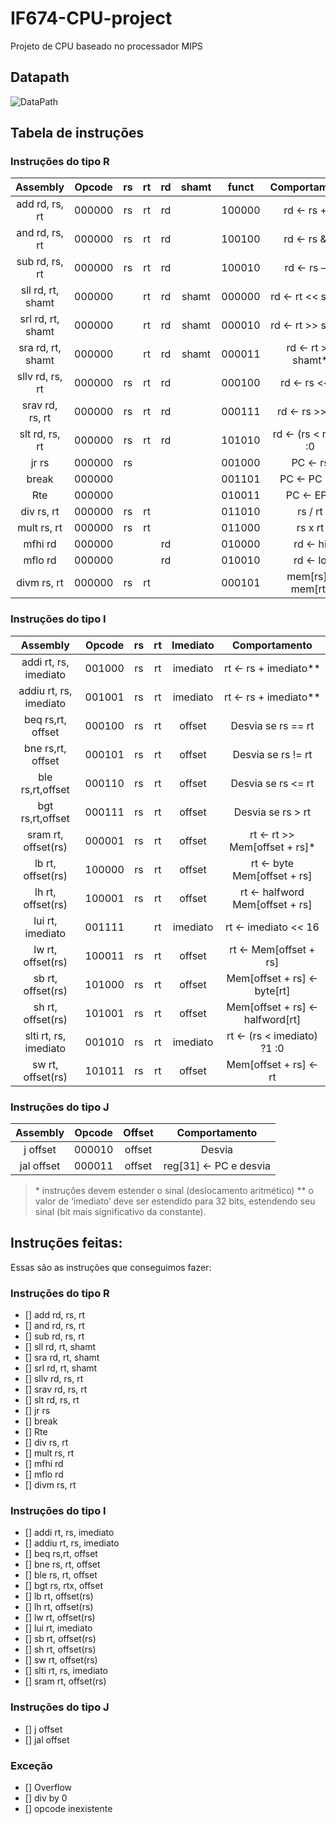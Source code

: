 # IF674-CPU-project

Projeto de CPU baseado no processador MIPS


## Datapath

![DataPath](./docs/datapath.svg)

## Tabela de instruções

### Instruções do tipo R

|        Assembly        | Opcode | rs | rt | rd | shamt |  funct |     Comportamento    |
|:----------------------:|:------:|:--:|:--:|:--:|:-----:|:------:|:--------------------:|
|     add rd, rs, rt     | 000000 | rs | rt | rd |       | 100000 |     rd ← rs + rt     |
|     and rd, rs, rt     | 000000 | rs | rt | rd |       | 100100 |     rd ← rs & rt     |
|     sub rd, rs, rt     | 000000 | rs | rt | rd |       | 100010 |     rd ← rs – rt     |
|    sll rd, rt, shamt   | 000000 |    | rt | rd | shamt | 000000 |   rd ← rt << shamt   |
|    srl rd, rt, shamt   | 000000 |    | rt | rd | shamt | 000010 |   rd ← rt >> shamt   |
|    sra rd, rt, shamt   | 000000 |    | rt | rd | shamt | 000011 |   rd ← rt >> shamt*  |
|     sllv rd, rs, rt    | 000000 | rs | rt | rd |       | 000100 |     rd ← rs << rt    |
|     srav rd, rs, rt    | 000000 | rs | rt | rd |       | 000111 |    rd ← rs >> rt*    |
|     slt rd, rs, rt     | 000000 | rs | rt | rd |       | 101010 | rd ← (rs < rt) ?1 :0 |
|          jr rs         | 000000 | rs |    |    |       | 001000 |        PC ← rs       |
|          break         | 000000 |    |    |    |       | 001101 |      PC ← PC - 4     |
|           Rte          | 000000 |    |    |    |       | 010011 |       PC ← EPC       |
|       div rs, rt       | 000000 | rs | rt |    |       | 011010 |        rs / rt       |
|       mult rs, rt      | 000000 | rs | rt |    |       | 011000 |        rs x rt       |
|         mfhi rd        | 000000 |    |    | rd |       | 010000 |        rd ← hi       |
|         mflo rd        | 000000 |    |    | rd |       | 010010 |        rd ← lo       |
|       divm rs, rt      | 000000 | rs | rt |    |       | 000101 |   mem[rs] / mem[rt]  |

### Instruções do tipo I

|        Assembly        | Opcode | rs | rt | Imediato |          Comportamento         |
|:----------------------:|:------:|:--:|:--:|:--------:|:------------------------------:|
|  addi rt, rs, imediato | 001000 | rs | rt | imediato |      rt ← rs + imediato**      |
| addiu rt, rs, imediato | 001001 | rs | rt | imediato |      rt ← rs + imediato**      |
|    beq rs,rt, offset   | 000100 | rs | rt |  offset  |       Desvia se rs == rt       |
|    bne rs,rt, offset   | 000101 | rs | rt |  offset  |       Desvia se rs != rt       |
|    ble rs,rt,offset    | 000110 | rs | rt |  offset  |       Desvia se rs <= rt       |
|    bgt rs,rt,offset    | 000111 | rs | rt |  offset  |        Desvia se rs > rt       |
|   sram rt, offset(rs)  | 000001 | rs | rt |  offset  |  rt ← rt >> Mem[offset + rs]*  |
|    lb rt, offset(rs)   | 100000 | rs | rt |  offset  |   rt ← byte Mem[offset + rs]   |
|    lh rt, offset(rs)   | 100001 | rs | rt |  offset  | rt ← halfword Mem[offset + rs] |
|    lui rt, imediato    | 001111 |    | rt | imediato |       rt ← imediato << 16      |
|    lw rt, offset(rs)   | 100011 | rs | rt |  offset  |      rt ← Mem[offset + rs]     |
|    sb rt, offset(rs)   | 101000 | rs | rt |  offset  |   Mem[offset + rs] ← byte[rt]  |
|    sh rt, offset(rs)   | 101001 | rs | rt |  offset  | Mem[offset + rs] ← halfword[rt]|
|  slti rt, rs, imediato | 001010 | rs | rt | imediato |   rt ← (rs < imediato) ?1 :0   |
|    sw rt, offset(rs)   | 101011 | rs | rt |  offset  |      Mem[offset + rs] ← rt     |

### Instruções do tipo J

|  Assembly  | Opcode | Offset |     Comportamento     |
|:----------:|:------:|:------:|:---------------------:|
|  j offset  | 000010 | offset |         Desvia        |
| jal offset | 000011 | offset | reg[31] ← PC e desvia |

> \* instruções devem estender o sinal (deslocamento aritmético)
> ** o valor de ‘imediato’ deve ser estendido para 32 bits, estendendo seu sinal (bit mais significativo da constante).
## Instruções feitas:

Essas são as instruções que conseguimos fazer:

### Instruções do tipo R

- [] add rd, rs, rt
- [] and rd, rs, rt
- [] sub rd, rs, rt
- [] sll rd, rt, shamt
- [] sra rd, rt, shamt
- [] srl rd, rt, shamt 
- [] sllv rd, rs, rt
- [] srav rd, rs, rt
- [] slt rd, rs, rt
- [] jr rs
- [] break 
- [] Rte 
- [] div rs, rt
- [] mult rs, rt
- [] mfhi rd
- [] mflo rd
- [] divm rs, rt

### Instruções do tipo I

- [] addi rt, rs, imediato
- [] addiu rt, rs, imediato
- [] beq rs,rt, offset
- [] bne rs, rt, offset 
- [] ble rs, rt, offset 
- [] bgt rs, rtx, offset 
- [] lb rt, offset(rs) 
- [] lh rt, offset(rs)
- [] lw rt, offset(rs)
- [] lui rt, imediato
- [] sb rt, offset(rs)
- [] sh rt, offset(rs)
- [] sw rt, offset(rs)
- [] slti rt, rs, imediato
- [] sram rt, offset(rs) 

### Instruções do tipo J

- [] j offset
- [] jal offset

### Exceção
- [] Overflow
- [] div by 0
- [] opcode inexistente
